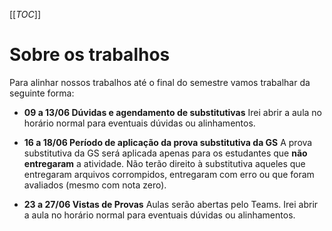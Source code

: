 [[_TOC_]]

# Sobre os trabalhos
Para alinhar nossos trabalhos até o final do semestre vamos trabalhar da seguinte forma:
- **09 a 13/06 Dúvidas e agendamento de substitutivas**
  Irei abrir a aula no horário normal para eventuais dúvidas ou alinhamentos.
- **16 a 18/06 Período de aplicação da prova substitutiva da GS**
  A prova substitutiva da GS será aplicada apenas para os estudantes que **não entregaram** a atividade.
  Não terão direito à substitutiva aqueles que entregaram arquivos corrompidos, entregaram com erro ou que foram avaliados (mesmo com nota zero).

- **23 a 27/06 Vistas de Provas**
   Aulas serão abertas pelo Teams. Irei abrir a aula no horário normal para eventuais dúvidas ou alinhamentos.